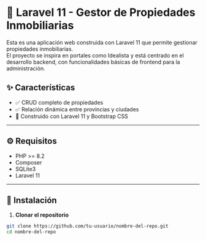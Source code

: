 # 🏡 Laravel 11 - Gestor de Propiedades Inmobiliarias

Esta es una aplicación web construida con Laravel 11 que permite gestionar propiedades inmobiliarias.  
El proyecto se inspira en portales como Idealista y está centrado en el desarrollo backend, con funcionalidades básicas de frontend para la administración.

## ✨ Características

-   ✅ CRUD completo de propiedades
-   ✅ Relación dinámica entre provincias y ciudades
-   🧪 Construido con Laravel 11 y Bootstrap CSS

---

## ⚙️ Requisitos

-   PHP >= 8.2
-   Composer
-   SQLite3
-   Laravel 11

---

## 🚀 Instalación

1. **Clonar el repositorio**

```bash
git clone https://github.com/tu-usuario/nombre-del-repo.git
cd nombre-del-repo
```
